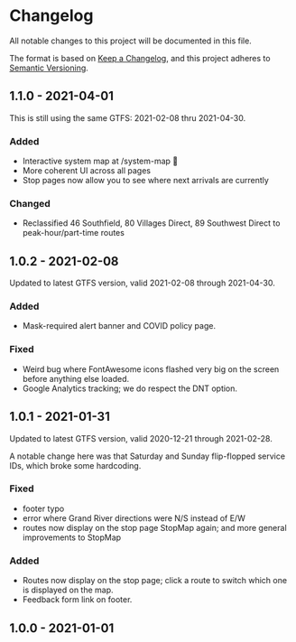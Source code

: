 # Changelog
All notable changes to this project will be documented in this file.

The format is based on [Keep a Changelog](https://keepachangelog.com/en/1.0.0/),
and this project adheres to [Semantic Versioning](https://semver.org/spec/v2.0.0.html).

## 1.1.0 - 2021-04-01

This is still using the same GTFS: 2021-02-08 thru 2021-04-30.

### Added

- Interactive system map at /system-map :tada:
- More coherent UI across all pages
- Stop pages now allow you to see where next arrivals are currently

### Changed

- Reclassified 46 Southfield, 80 Villages Direct, 89 Southwest Direct to peak-hour/part-time routes

## 1.0.2 - 2021-02-08

Updated to latest GTFS version, valid 2021-02-08 through 2021-04-30.

### Added

- Mask-required alert banner and COVID policy page.

### Fixed

- Weird bug where FontAwesome icons flashed very big on the screen before anything else loaded.
- Google Analytics tracking; we do respect the DNT option.

## 1.0.1 - 2021-01-31

Updated to latest GTFS version, valid 2020-12-21 through 2021-02-28.

A notable change here was that Saturday and Sunday flip-flopped service IDs, which broke some hardcoding.

### Fixed
- footer typo
- error where Grand River directions were N/S instead of E/W
- routes now display on the stop page StopMap again; and more general improvements to StopMap

### Added

- Routes now display on the stop page; click a route to switch which one is displayed on the map.
- Feedback form link on footer.

## 1.0.0 - 2021-01-01
